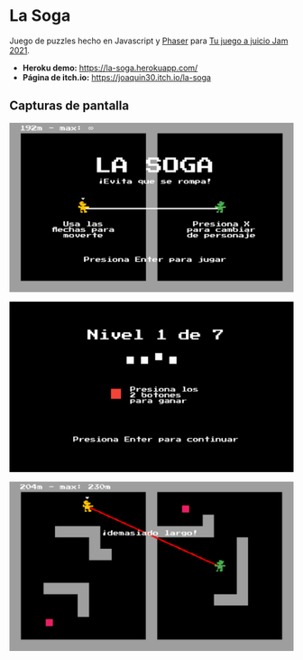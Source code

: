 # La Soga

Juego de puzzles hecho en Javascript y [Phaser](https://phaser.io) para [Tu juego a juicio Jam 2021](https://itch.io/jam/tu-juego-a-juicio-jam-2021).

- **Heroku demo:** <https://la-soga.herokuapp.com/>
- **Página de itch.io:** <https://joaquin30.itch.io/la-soga>

## Capturas de pantalla

![Captura de Pantalla 1](art/screenshot1.png)

![Captura de Pantalla 2](art/screenshot2.png)

![Captura de Pantalla 3](art/screenshot3.png)
